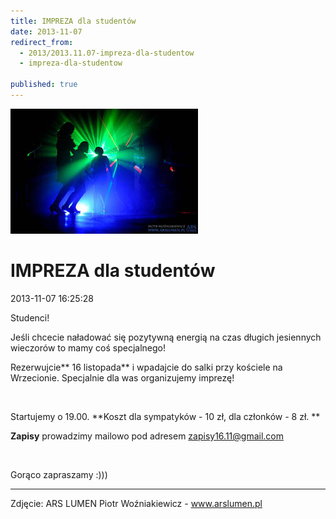 ```yaml
---
title: IMPREZA dla studentów
date: 2013-11-07
redirect_from: 
  - 2013/2013.11.07-impreza-dla-studentow
  - impreza-dla-studentow

published: true
---
```



![/assets/posts/2013/2013-11-07-impreza-dla-studentow/Impreza01_fot_Piotr_Wozniakiewicz_ARS_LUMEN.jpg](/assets/posts/2013/2013-11-07-impreza-dla-studentow/Impreza01_fot_Piotr_Wozniakiewicz_ARS_LUMEN.jpg)

# IMPREZA dla studentów

<time>2013-11-07 16:25:28</time>



Studenci!


Jeśli chcecie naładować się pozytywną energią na czas długich jesiennych wieczorów to mamy coś specjalnego!


Rezerwujcie** 16 listopada** i wpadajcie do salki przy kościele na Wrzecionie. Specjalnie dla was organizujemy imprezę! 


 


Startujemy o 19.00. **Koszt dla sympatyków - 10 zł, dla członków - 8 zł. **


**Zapisy** prowadzimy mailowo pod adresem zapisy16.11@gmail.com 


<!--{{intro-break}}-->


 


Gorąco zapraszamy :)))

***


Zdjęcie: ARS LUMEN Piotr Woźniakiewicz - www.arslumen.pl


<!--{{json:{"created_date":"2013-11-07 16:25:28","publish_down":"2013-11-17 17:24:06","id":"5325"}}}-->